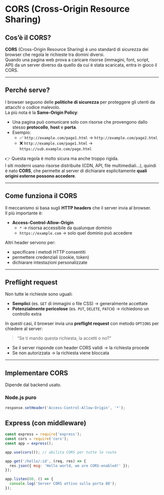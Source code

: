 # CORS (Cross-Origin Resource Sharing)

## Cos’è il CORS?
**CORS** (Cross-Origin Resource Sharing) è uno standard di sicurezza dei browser che regola le richieste tra domini diversi.  
Quando una pagina web prova a caricare risorse (immagini, font, script, API) da un server diverso da quello da cui è stata scaricata, entra in gioco il CORS.

---

## Perché serve?
I browser seguono delle **politiche di sicurezza** per proteggere gli utenti da attacchi o codice malevolo.  
La più nota è la **Same-Origin Policy**:

- Una pagina può comunicare solo con risorse che provengono dallo stesso **protocollo**, **host** e **porta**.  
- Esempio:  
  - ✅ `http://example.com/page1.html` → `http://example.com/page2.html`  
  - ❌ `http://example.com/page1.html` → `https://sub.example.com/page.html`

👉 Questa regola è molto sicura ma anche troppo rigida.  
I siti moderni usano risorse distribuite (CDN, API, file multimediali…), quindi è nato **CORS**, che permette al server di dichiarare esplicitamente **quali origini esterne possono accedere**.

---

## Come funziona il CORS
Il meccanismo si basa sugli **HTTP headers** che il server invia al browser.  
Il più importante è:

- **Access-Control-Allow-Origin**  
  - `*` → risorsa accessibile da qualunque dominio  
  - `https://example.com` → solo quel dominio può accedere  

Altri header servono per:
- specificare i metodi HTTP consentiti  
- permettere credenziali (cookie, token)  
- dichiarare intestazioni personalizzate  

---

## Preflight request
Non tutte le richieste sono uguali:

- **Semplici** (es. `GET` di immagini o file CSS) → generalmente accettate  
- **Potenzialmente pericolose** (es. `PUT`, `DELETE`, `PATCH`) → richiedono un controllo extra  

In questi casi, il browser invia una **preflight request** con metodo `OPTIONS` per chiedere al server:

> “Se ti mando questa richiesta, la accetti o no?”

- Se il server risponde con header CORS validi → la richiesta procede  
- Se non autorizzata → la richiesta viene bloccata  

---

## Implementare CORS
Dipende dal backend usato.

### Node.js puro
```js
response.setHeader('Access-Control-Allow-Origin', '*');
```
## Express (con middleware)
```js
const express = require('express');
const cors = require('cors');
const app = express();

app.use(cors()); // abilita CORS per tutte le route

app.get('/hello/:id', (req, res) => {
  res.json({ msg: 'Hello world, we are CORS-enabled!' });
});

app.listen(80, () => {
  console.log('Server CORS attivo sulla porta 80');
});
```
